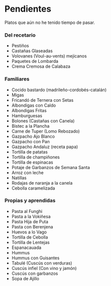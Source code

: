 # Pendientes

Platos que aún no he tenido tiempo de pasar.

### Del recetario

- Pestiños
- Castañas Glaseadas
- Volovanes (Voul-au-vents) mejicanos
- Paquetes de Lombarda
- Crema Cremosa de Calabaza

### Familiares

- Cocido bastardo (madrileño-cordobés-catalán)
- Migas
- Fricandó de Ternera con Setas
- Albondigas con Caldo
- Albondigas Fritas
- Hamburguesas
- Bolones (Castañas con Canela)
- Bistec a la Plancha
- Carne de Tuper (Lomo Rebozado)
- Gazpacho Ajo Blanco
- Gazpacho con Pan
- Gazpacho Andaluz (receta papa)
- Tortilla de patatas
- Tortilla de champiñones
- Tortilla de espinacas
- Potaje de Garbanzos de Semana Santa
- Arroz con leche
- Natillas
- Rodajas de naranja a la canela
- Cebolla caramelizada

### Propias y aprendidas

- Pasta al Funghi
- Pasta a la Vokiñesa
- Pasta Hija de Puta
- Pasta con Berenjena
- Huevos a lo Vago
- Tortilla de Cebolla
- Tortilla de Lentejas
- Espanacauada
- Hummus
- Hummus con Guisantes
- Tabulé (Cuscús con verduras)
- Cuscús infiel (Con vino y jamón)
- Cuscús con garbanzos
- Sopa de Ajillo



